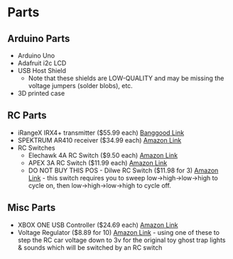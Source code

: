 # Parts

## Arduino Parts
- Arduino Uno
- Adafruit i2c LCD
- USB Host Shield
  - Note that these shields are LOW-QUALITY and may be missing the voltage jumpers (solder blobs), etc.
- 3D printed case



## RC Parts
- iRangeX IRX4+ transmitter ($55.99 each) [Banggood Link](https://usa.banggood.com/IRangeX-IRX4-Plus-2_4G-CC2500-NRF24L01-A7105-CYRF6936-4-IN-1-Multiprotocol-ARM-TX-Module-With-Case-p-1225080.html)
- SPEKTRUM AR410 receiver ($34.99 each) [Amazon Link](https://www.amazon.com/Spektrum-AR410-4-Channel-Sport-Receiver/dp/B07GS2S7W8)
- RC Switches
  - Elechawk 4A RC Switch ($9.50 each) [Amazon Link](https://www.amazon.com/gp/product/B08FLZXSD7/)
  - APEX 3A RC Switch ($11.99 each) [Amazon Link](https://www.amazon.com/gp/product/B07BKSGW3D/)
  - DO NOT BUY THIS POS - Dilwe RC Switch ($11.98 for 3) [Amazon Link](https://www.amazon.com/gp/product/B08M6B46QB) - this switch requires you to sweep low->high->low->high to cycle on, then low->high->low->high to cycle off.

## Misc Parts
- XBOX ONE USB Controller ($24.69 each) [Amazon Link](https://www.amazon.com/gp/product/B08HYFNZL7)
- Voltage Regulator ($8.89 for 10) [Amazon Link](https://www.amazon.com/gp/product/B07CP4P5XJ) - using one of these to step the RC car voltage down to 3v for the original toy ghost trap lights & sounds which will be switched by an RC switch
